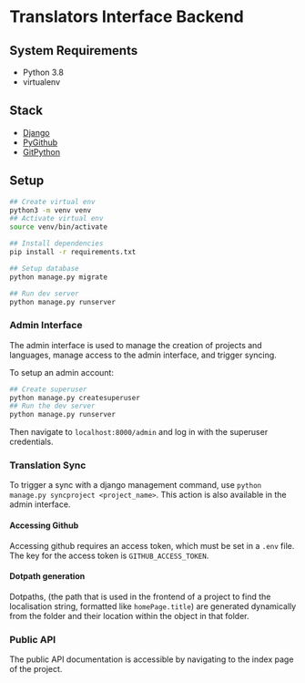 # Translators Interface Backend

## System Requirements

- Python 3.8
- virtualenv

## Stack

- [Django](https://docs.djangoproject.com/en/3.2/)
- [PyGithub](https://github.com/PyGithub/PyGithub)
- [GitPython](https://gitpython.readthedocs.io/en/stable/)

## Setup

```bash
## Create virtual env
python3 -m venv venv
## Activate virtual env
source venv/bin/activate

## Install dependencies
pip install -r requirements.txt

## Setup database
python manage.py migrate

## Run dev server
python manage.py runserver
```

### Admin Interface

The admin interface is used to manage the creation of projects and languages, manage access to the admin interface, and trigger syncing.

To setup an admin account:

```bash
## Create superuser
python manage.py createsuperuser
## Run the dev server
python manage.py runserver
```

Then navigate to `localhost:8000/admin` and log in with the superuser credentials.

### Translation Sync

To trigger a sync with a django management command, use `python manage.py syncproject <project_name>`. This action is also available in the admin interface.

#### Accessing Github

Accessing github requires an access token, which must be set in a `.env` file. The key for the access token is `GITHUB_ACCESS_TOKEN`.

#### Dotpath generation

Dotpaths, (the path that is used in the frontend of a project to find the localisation string, formatted like `homePage.title`) are generated dynamically from the folder and their location within the object in that folder.

### Public API

The public API documentation is accessible by navigating to the index page of the project.
